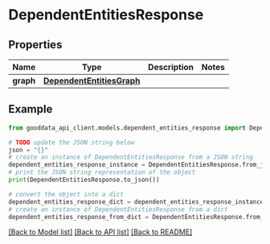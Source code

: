 # DependentEntitiesResponse


## Properties

Name | Type | Description | Notes
------------ | ------------- | ------------- | -------------
**graph** | [**DependentEntitiesGraph**](DependentEntitiesGraph.md) |  | 

## Example

```python
from gooddata_api_client.models.dependent_entities_response import DependentEntitiesResponse

# TODO update the JSON string below
json = "{}"
# create an instance of DependentEntitiesResponse from a JSON string
dependent_entities_response_instance = DependentEntitiesResponse.from_json(json)
# print the JSON string representation of the object
print(DependentEntitiesResponse.to_json())

# convert the object into a dict
dependent_entities_response_dict = dependent_entities_response_instance.to_dict()
# create an instance of DependentEntitiesResponse from a dict
dependent_entities_response_from_dict = DependentEntitiesResponse.from_dict(dependent_entities_response_dict)
```
[[Back to Model list]](../README.md#documentation-for-models) [[Back to API list]](../README.md#documentation-for-api-endpoints) [[Back to README]](../README.md)



